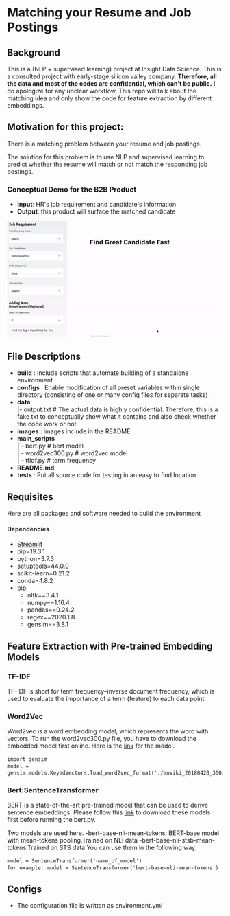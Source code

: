# Matching your Resume and Job Postings
## Background
This is a (NLP + supervised learning) project at Insight Data Science.
This is a consulted project with early-stage silicon valley company. **Therefore, all the data and most of the codes are confidential, which can't be public.** I do apologize for any unclear workflow. This repo will talk about the matching idea and only show the code for feature extraction by different embeddings.

## Motivation for this project:
There is a matching problem between your resume and job postings.

The solution for this problem is to use NLP and supervised learning to predict whether the resume will match or not match the responding job postings.

### Conceptual Demo for the B2B Product
- **Input**: HR's job requirement and candidate's information
- **Output**: this product will surface the matched candidate

<p float = 'left'>
 <img src="images/final_demo.gif" width='800' />
</p>

## File Descriptions
- **build** : Include scripts that automate building of a standalone environment
- **configs** : Enable modification of all preset variables within single directory (consisting of one or many config files for separate tasks)
- **data** \
|- output.txt  # The actual data is highly confidential. Therefore, this is a fake txt to conceptually show what it contains and also check whether the code work or not
- **images** : images include in the README
- **main_scripts** \
| - bert.py  # bert model\
| - word2vec300.py  # word2vec model \
| - tfidf.py  # term frequency  
- **README.md**
- **tests** : Put all source code for testing in an easy to find location

## Requisites

Here are all packages and software needed to build the environment

#### Dependencies

- [Streamlit](streamlit.io)
- pip=19.3.1
- python=3.7.3
- setuptools=44.0.0
- scikit-learn=0.21.2
- conda=4.8.2
- pip:
  - nltk==3.4.1
  - numpy==1.16.4
  - pandas==0.24.2
  - regex==2020.1.8
  - gensim==3.8.1

## Feature Extraction with Pre-trained Embedding Models
### TF-IDF
TF-IDF is short for term frequency–inverse document frequency, which is used to evaluate the importance of a term (feature) to each data point.

### Word2Vec
Word2vec is a word embedding model, which represents the word with vectors.
To run the word2vec300.py file, you have to download the embedded model first online. Here is the [link](https://wikipedia2vec.github.io/wikipedia2vec/pretrained/) for the model.
```
import gensim
model = gensim.models.KeyedVectors.load_word2vec_format('./enwiki_20180420_300d.txt',binary=False,limit=500000)
```

### Bert:SentenceTransformer
BERT is a state-of-the-art pre-trained model that can be used to derive sentence embeddings. Please follow this [link](https://github.com/UKPLab/sentence-transformers) to download these models first before running the bert.py.

Two models are used here.
-bert-base-nli-mean-tokens: BERT-base model with mean-tokens pooling.Trained on NLI data
-bert-base-nli-stsb-mean-tokens:Trained on STS data
You can use them in the following way:
```
model = SentenceTransformer('name_of_model')
for example: model = SentenceTransformer('bert-base-nli-mean-tokens')
```


## Configs
- The configuration file is written as environment.yml
